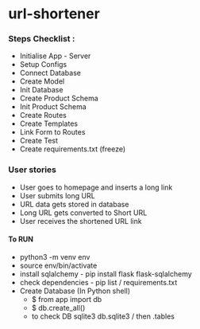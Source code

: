 # url-shortener

### Steps Checklist :
* Initialise App - Server 
* Setup Configs
* Connect Database
* Create Model
* Init Database
* Create Product Schema
* Init Product Schema
* Create Routes
* Create Templates
* Link Form to Routes 
* Create Test
* Create requirements.txt (freeze) 


### User stories
* User goes to homepage and inserts a long link
* User submits long URL
* URL data gets stored in database 
* Long URL gets converted to Short URL
* User receives the shortened URL link 


#### To RUN
* python3 -m venv env
* source env/bin/activate
* install sqlalchemy - pip install flask flask-sqlalchemy
* check dependencies - pip list / requirements.txt 
* Create Database (In Python shell) 
    * $ from app import db 
    * $ db.create_all()
    * to check DB sqlite3 db.sqlite3 / then .tables